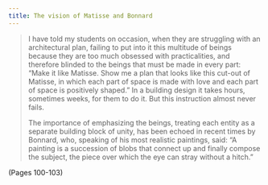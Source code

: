 ```yaml
---
title: The vision of Matisse and Bonnard
---
```


> I have told my students on occasion, when they are struggling with an architectural plan, failing to put into it this multitude of beings because they are too much obsessed with practicalities, and therefore blinded to the beings that must be made in every part: “Make it like Matisse. Show me a plan that looks like this cut-out of Matisse, in which each part of space is made with love and each part of space is positively shaped.” In a building design it takes hours, sometimes weeks, for them to do it. But this instruction almost never fails.
> 
> The importance of emphasizing the beings, treating each entity as a separate building block of unity, has been echoed in recent times by Bonnard, who, speaking of his most realistic paintings, said: “A painting is a succession of blobs that connect up and finally compose the subject, the piece over which the eye can stray without a hitch.”

(Pages 100-103)